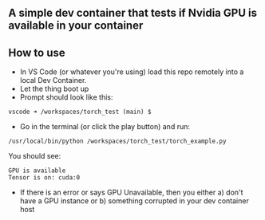 ## A simple dev container that tests if Nvidia GPU is available in your container

## How to use
- In VS Code (or whatever you're using) load this repo remotely into a local Dev Container.
- Let the thing boot up
- Prompt should look like this:
```
vscode ➜ /workspaces/torch_test (main) $
```
- Go in the terminal (or click the play button) and run:
```
/usr/local/bin/python /workspaces/torch_test/torch_example.py
```
You should see:
```
GPU is available
Tensor is on: cuda:0
```
- If there is an error or says GPU Unavailable, then you either a) don't have a GPU instance or b) something corrupted in your dev container host
  
